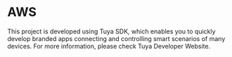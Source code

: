 # AWS
This project is developed using Tuya SDK, which enables you to quickly develop branded apps connecting and controlling smart scenarios of many devices.
For more information, please check Tuya Developer Website.
